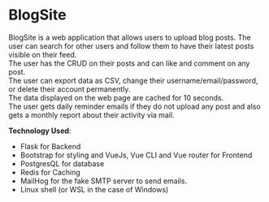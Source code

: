 # BlogSite
BlogSite is a web application that allows users to upload blog posts. The user can search for other users and follow them to have their latest posts visible on their feed.  
The user has the CRUD on their posts and can like and comment on any post.  
The user can export data as CSV, change their username/email/password, or delete their account permanently.  
The data displayed on the web page are cached for 10 seconds.  
The user gets daily reminder emails if they do not upload any post and also gets a monthly report about their activity via mail.  

**Technology Used**: 
- Flask for Backend   
- Bootstrap for styling and VueJs, Vue CLI and Vue router for Frontend    
- PostgresQL for database  
- Redis for Caching  
- MailHog for the fake SMTP server to send emails.  
- Linux shell (or WSL in the case of Windows)  
